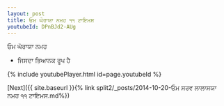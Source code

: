 ```yaml
---
layout: post
title: ਓਮ ਘੋਰਾਯਾ ਨਮਹ ੧੧ ਟਾਇਮਸ
youtubeId: DPnBJd2-AUg
---
```

 
 
 ਓਮ ਘੋਰਾਯਾ ਨਮਹ  
 
 -  ਜਿਸਦਾ ਭਿਆਨਕ ਰੂਪ ਹੈ 
 
  
 
  
 
 
 
 
 
 


{% include youtubePlayer.html id=page.youtubeId %}
 
[Next]({{ site.baseurl }}{% link  split2/_posts/2014-10-20-ਓਮ ਸਰਵ ਲਾਲਾਸਯਾ ਨਮਹ ੧੧ ਟਾਇਮਸ.md%})
 
